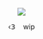 <p align="center">
  
<p align="center">
  <img src="https://files.catbox.moe/p8ogpv.png"/>
</p>

<p align="center">
  ‹𝟥    ‎ ‎ ‎ wip
  </p>

